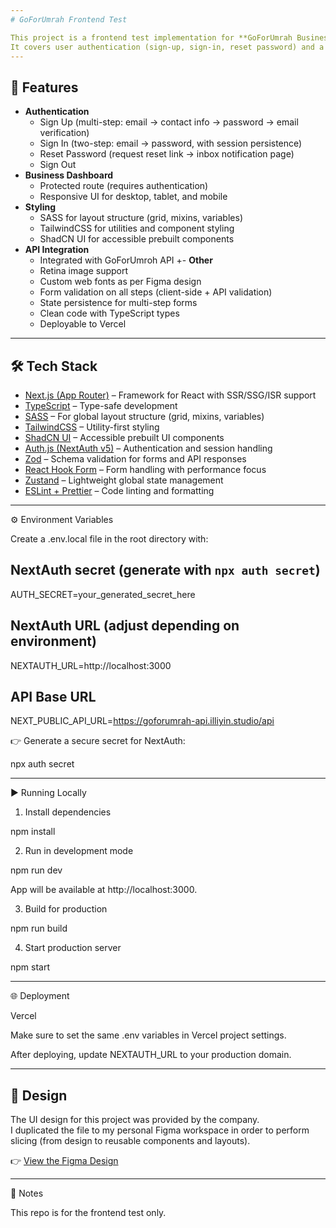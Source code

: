 ```yaml
---
# GoForUmrah Frontend Test

This project is a frontend test implementation for **GoForUmrah Business Dashboard**.
It covers user authentication (sign-up, sign-in, reset password) and a business dashboard, built with **Next.js App Router**, **SASS**, **TailwindCSS**, and **NextAuth.js**.
---
```


## 🚀 Features

- **Authentication**
  - Sign Up (multi-step: email → contact info → password → email verification)
  - Sign In (two-step: email → password, with session persistence)
  - Reset Password (request reset link → inbox notification page)
  - Sign Out
- **Business Dashboard**
  - Protected route (requires authentication)
  - Responsive UI for desktop, tablet, and mobile
- **Styling**
  - SASS for layout structure (grid, mixins, variables)
  - TailwindCSS for utilities and component styling
  - ShadCN UI for accessible prebuilt components
- **API Integration**
  - Integrated with GoForUmroh API
    +- **Other**
  - Retina image support
  - Custom web fonts as per Figma design
  - Form validation on all steps (client-side + API validation)
  - State persistence for multi-step forms
  - Clean code with TypeScript types
  - Deployable to Vercel

---

## 🛠️ Tech Stack

- [Next.js (App Router)](https://nextjs.org/) – Framework for React with SSR/SSG/ISR support
- [TypeScript](https://www.typescriptlang.org/) – Type-safe development
- [SASS](https://sass-lang.com/) – For global layout structure (grid, mixins, variables)
- [TailwindCSS](https://tailwindcss.com/) – Utility-first styling
- [ShadCN UI](https://ui.shadcn.com/) – Accessible prebuilt UI components
- [Auth.js (NextAuth v5)](https://authjs.dev/) – Authentication and session handling
- [Zod](https://zod.dev/) – Schema validation for forms and API responses
- [React Hook Form](https://react-hook-form.com/) – Form handling with performance focus
- [Zustand](https://zustand-demo.pmnd.rs/) – Lightweight global state management
- [ESLint + Prettier](https://eslint.org/) – Code linting and formatting

---

⚙️ Environment Variables

Create a .env.local file in the root directory with:

## NextAuth secret (generate with `npx auth secret`)

AUTH_SECRET=your_generated_secret_here

## NextAuth URL (adjust depending on environment)

NEXTAUTH_URL=http://localhost:3000

## API Base URL

NEXT_PUBLIC_API_URL=https://goforumrah-api.illiyin.studio/api

👉 Generate a secure secret for NextAuth:

npx auth secret

---

▶️ Running Locally

1. Install dependencies

npm install

2. Run in development mode

npm run dev

App will be available at http://localhost:3000.

3. Build for production

npm run build

4. Start production server

npm start

---

🌐 Deployment

Vercel

Make sure to set the same .env variables in Vercel project settings.

After deploying, update NEXTAUTH_URL to your production domain.

---

## 🎨 Design

The UI design for this project was provided by the company.  
I duplicated the file to my personal Figma workspace in order to perform slicing (from design to reusable components and layouts).

👉 [View the Figma Design](https://www.figma.com/design/kLwGNlpGV9T167wOi8Pq0y/GoForUmrah-Online-Test?node-id=6846-776&t=72CNjIrgtonnN9h8-1)

---

📝 Notes

This repo is for the frontend test only.
